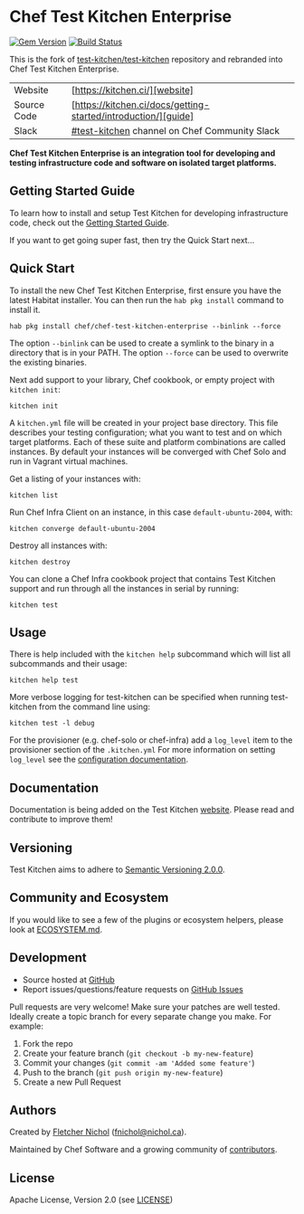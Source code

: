 # Chef Test Kitchen Enterprise

[![Gem Version](https://badge.fury.io/rb/test-kitchen.svg)](http://badge.fury.io/rb/test-kitchen)
[![Build Status](https://dev.azure.com/test-kitchen/test-kitchen/_apis/build/status/test-kitchen.test-kitchen?branchName=main)](https://dev.azure.com/test-kitchen/test-kitchen/_build/latest?definitionId=6&branchName=main)

This is the fork of [test-kitchen/test-kitchen](https://github.com/test-kitchen/test-kitchen/) repository and rebranded into Chef Test Kitchen Enterprise.

|             |                                                                                 |
| ----------- | --------------------------------------------------------------------------------|
| Website     | [https://kitchen.ci/][website]                                                  |
| Source Code | [https://kitchen.ci/docs/getting-started/introduction/][guide]                  |
| Slack       | [#test-kitchen][slack] channel on Chef Community Slack                          |

**Chef Test Kitchen Enterprise is an integration tool for developing and testing infrastructure code and software on isolated target platforms.**

## Getting Started Guide

To learn how to install and setup Test Kitchen for developing infrastructure
code, check out the [Getting Started Guide][guide].

If you want to get going super fast, then try the Quick Start next...

## Quick Start

To install the new Chef Test Kitchen Enterprise, first ensure you have the latest Habitat installer. You can then run the `hab pkg install` command to install it.
```shell
hab pkg install chef/chef-test-kitchen-enterprise --binlink --force
```
The option `--binlink` can be used to create a symlink to the binary in a directory that is in your PATH.
The option `--force` can be used to overwrite the existing binaries.

Next add support to your library, Chef cookbook, or empty project with `kitchen
init`:

```shell
kitchen init
```

A `kitchen.yml` file will be created in your project base directory. This file
describes your testing configuration; what you want to test and on which target
platforms. Each of these suite and platform combinations are called instances.
By default your instances will be converged with Chef Solo and run in Vagrant
virtual machines.

Get a listing of your instances with:

```shell
kitchen list
```

Run Chef Infra Client on an instance, in this case `default-ubuntu-2004`, with:

```shell
kitchen converge default-ubuntu-2004
```

Destroy all instances with:

```shell
kitchen destroy
```

You can clone a Chef Infra cookbook project that contains Test Kitchen support and
run through all the instances in serial by running:

```shell
kitchen test
```

## Usage

There is help included with the `kitchen help` subcommand which will list all
subcommands and their usage:

```shell
kitchen help test
```

More verbose logging for test-kitchen can be specified when running test-kitchen from the command line using:

```shell
kitchen test -l debug
```

For the provisioner (e.g. chef-solo or chef-infra) add a `log_level` item to the provisioner section of the `.kitchen.yml`
For more information on setting `log_level` see the [configuration documentation](https://kitchen.ci/docs/reference/configuration/).

## Documentation

Documentation is being added on the Test Kitchen [website][website]. Please
read and contribute to improve them!

## Versioning

Test Kitchen aims to adhere to [Semantic Versioning 2.0.0][semver].

## Community and Ecosystem

If you would like to see a few of the plugins or ecosystem helpers, please look at [ECOSYSTEM.md][ecosystem].

## Development

* Source hosted at [GitHub][repo]
* Report issues/questions/feature requests on [GitHub Issues][issues]

Pull requests are very welcome! Make sure your patches are well tested.
Ideally create a topic branch for every separate change you make. For
example:

1. Fork the repo
2. Create your feature branch (`git checkout -b my-new-feature`)
3. Commit your changes (`git commit -am 'Added some feature'`)
4. Push to the branch (`git push origin my-new-feature`)
5. Create a new Pull Request

## Authors

Created by [Fletcher Nichol][fnichol] (<fnichol@nichol.ca>).

Maintained by Chef Software and a growing community of [contributors][contributors].

## License

Apache License, Version 2.0 (see [LICENSE][license])

[contributors]: https://github.com/test-kitchen/test-kitchen/graphs/contributors
[ecosystem]: https://github.com/test-kitchen/test-kitchen/blob/main/ECOSYSTEM.md
[fnichol]: https://github.com/fnichol
[guide]: https://kitchen.ci/docs/getting-started/introduction/
[issues]: https://github.com/test-kitchen/test-kitchen/issues
[license]: https://github.com/test-kitchen/test-kitchen/blob/main/LICENSE
[repo]: https://github.com/test-kitchen/test-kitchen
[semver]: https://semver.org/
[slack]: https://chefcommunity.slack.com/messages/testkitchen/details/
[website]: https://kitchen.ci/
